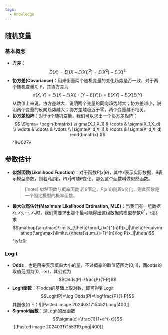 ```yaml
---
tags:
  - Knowledge
---
```

## 随机变量
### 基本概念
- **方差**：$$D(X)=E[(X-E(X))^2]=E(X^2)-E(X)^2$$
- **协方差(Covariance)**：用来衡量两个随机变量的变化趋势是否一致。对于两个随机变量$X,Y$，其协方差为$$\sigma(X,Y)=E((X-E(X))\cdot(Y-E(Y)))=E(XY)-E(X)E(Y)$$
	从数值上来说，协方差越大，说明两个变量的同向趋势越大；协方差越小，说明两个变量的反向趋势越大；协方差越趋近于零，两个变量越不相关。
- **协方差矩阵**：对于$d$个随机变量，我们可以求出一个协方差矩阵：
	$$
	\Sigma=
	\begin{bmatrix}
	\sigma(X_1,X_1) & \cdots & \sigma(X_1,X_d) \\
	\vdots & \ddots & \vdots \\
	\sigma(X_d,X_1) & \cdots & \sigma(X_d,X_d)
	\end{bmatrix}
$$ ^8w027v
## 参数估计
- **似然函数(Likelihood Function)**：对于函数$P(x|\theta)$，其中$x$表示实际数据，$\theta$表示模型参数，则若$x$固定，$P(x|\theta)$随$\theta$变化，那么这个函数叫做似然函数。
	> [!note] 似然函数与概率函数
	> 若$\theta$固定，$P(x|\theta)$随着$x$变化，则此函数是一个固定模型的概率函数。
- **最大似然估计(Maximum Likelihood Estimation, MLE)**：当我们有一组数据$x_1,x_2,\cdots,x_{n}$时，我们需要求出那个最可能得出这组数据的模型参数$\theta^*$，也即求$$\mathop{\arg\max}\limits_{\theta}\prod_{i=1}^{n}P(x_i|\theta)\equiv\mathop{\arg\max}\limits_{\theta}\sum_{i=1}^{n}\log P(x_i|\theta)$$ ^tyfz0r
### Logit
- **Odds**：也是用来表示概率大小的量，不过概率的取值范围为$[0,1]$，而odds的取值范围为$[0,+\infty)$，其公式为$$Odds(P)=\frac{P}{1-P}$$
- **Logit函数**：在odds的基础上取对数，即可得到Logit$$Logit(P)=\log Odds(P)=\log\frac{P}{1-P}$$其图像如下：![[Pasted image 20240317154521.png|400]]
- **Sigmoid函数**：是Logit的反函数$$\sigma(x)=\frac{1}{1+e^{-x}}$$![[Pasted image 20240317155319.png|400]]